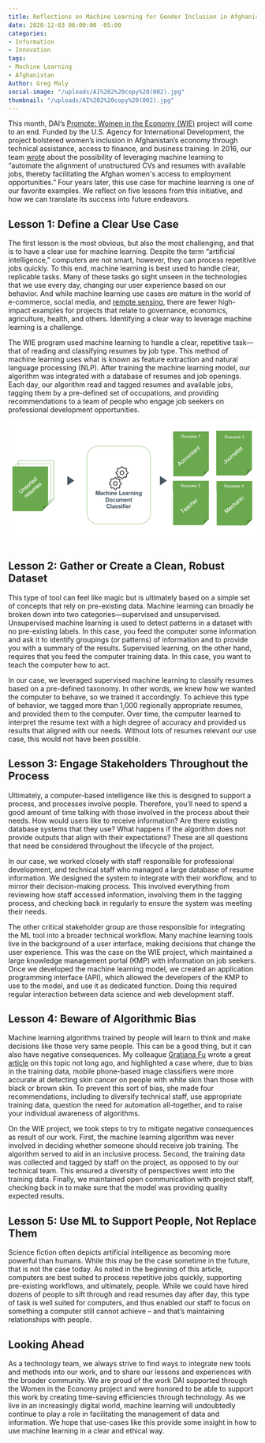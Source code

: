 ```yaml
---
title: Reflections on Machine Learning for Gender Inclusion in Afghanistan
date: 2020-12-03 06:00:00 -05:00
categories:
- Information
- Innovation
tags:
- Machine Learning
- Afghanistan
Author: Greg Maly
social-image: "/uploads/AI%202%20copy%20(002).jpg"
thumbnail: "/uploads/AI%202%20copy%20(002).jpg"
---
```


This month, DAI’s [Promote: Women in the Economy (WIE)](https://www.dai.com/our-work/projects/afghanistan-women-in-the-economy) project will come to an end. Funded by the U.S. Agency for International Development, the project bolstered women’s inclusion in Afghanistan’s economy through technical assistance, access to finance, and business training. In 2016, our team [wrote](https://dai-global-digital.com/machine-learning-will-help-development-projects-achieve-scale.html) about the possibility of leveraging machine learning to “automate the alignment of unstructured CVs and resumes with available jobs, thereby facilitating the Afghan women's access to employment opportunities.” Four years later, this use case for machine learning is one of our favorite examples. We reflect on five lessons from this initiative, and how we can translate its success into future endeavors.

<!--more-->

## Lesson 1: Define a Clear Use Case

The first lesson is the most obvious, but also the most challenging, and that is to have a clear use for machine learning. Despite the term “artificial intelligence,” computers are not smart, however, they can process repetitive jobs quickly. To this end, machine learning is best used to handle clear, replicable tasks. Many of these tasks go sight unseen in the technologies that we use every day, changing our user experience based on our behavior. And while machine learning use cases are mature in the world of e-commerce, social media, and [remote sensing](https://dai-global-digital.com/visualizing-remotely-sensed-data-true-color-and-false-color.html), there are fewer high-impact examples for projects that relate to governance, economics, agriculture, health, and others. Identifying a clear way to leverage machine learning is a challenge.

The WIE program used machine learning to handle a clear, repetitive task—that of reading and classifying resumes by job type. This method of machine learning uses what is known as feature extraction and natural language processing (NLP). After training the machine learning model, our algorithm was integrated with a database of resumes and job openings. Each day, our algorithm read and tagged resumes and available jobs, tagging them by a pre-defined set of occupations, and providing recommendations to a team of people who engage job seekers on professional development opportunities.

![WIE ML Classifier.png](/uploads/WIE%20ML%20Classifier.png)

## Lesson 2: Gather or Create a Clean, Robust Dataset

This type of tool can feel like magic but is ultimately based on a simple set of concepts that rely on pre-existing data. Machine learning can broadly be broken down into two categories—supervised and unsupervised. Unsupervised machine learning is used to detect patterns in a dataset with no pre-existing labels. In this case, you feed the computer some information and ask it to identify groupings (or patterns) of information and to provide you with a summary of the results. Supervised learning, on the other hand, requires that you feed the computer training data. In this case, you want to teach the computer how to act.

In our case, we leveraged supervised machine learning to classify resumes based on a pre-defined taxonomy. In other words, we knew how we wanted the computer to behave, so we trained it accordingly. To achieve this type of behavior, we tagged more than 1,000 regionally appropriate resumes, and provided them to the computer. Over time, the computer learned to interpret the resume text with a high degree of accuracy and provided us results that aligned with our needs. Without lots of resumes relevant our use case, this would not have been possible.

## Lesson 3: Engage Stakeholders Throughout the Process

Ultimately, a computer-based intelligence like this is designed to support a process, and processes involve people. Therefore, you’ll need to spend a good amount of time talking with those involved in the process about their needs. How would users like to receive information? Are there existing database systems that they use? What happens if the algorithm does not provide outputs that align with their expectations? These are all questions that need be considered throughout the lifecycle of the project.

In our case, we worked closely with staff responsible for professional development, and technical staff who managed a large database of resume information. We designed the system to integrate with their workflow, and to mirror their decision-making process. This involved everything from reviewing how staff accessed information, involving them in the tagging process, and checking back in regularly to ensure the system was meeting their needs.

The other critical stakeholder group are those responsible for integrating the ML tool into a broader technical workflow. Many machine learning tools live in the background of a user interface, making decisions that change the user experience. This was the case on the WIE project, which maintained a large knowledge management portal (KMP) with information on job seekers. Once we developed the machine learning model, we created an application programming interface (API), which allowed the developers of the KMP to use to the model, and use it as dedicated function. Doing this required regular interaction between data science and web development staff.

## Lesson 4: Beware of Algorithmic Bias

Machine learning algorithms trained by people will learn to think and make decisions like those very same people. This can be a good thing, but it can also have negative consequences. My colleague [Gratiana Fu](https://dai-global-digital.com/authors/gratiana-fu/) wrote a great [article](https://dai-global-digital.com/algorithms-in-development.html) on this topic not long ago, and highlighted a case where, due to bias in the training data, mobile phone-based image classifiers were more accurate at detecting skin cancer on people with white skin than those with black or brown skin. To prevent this sort of bias, she made four recommendations, including to diversify technical staff, use appropriate training data, question the need for automation all-together, and to raise your individual awareness of algorithms.

On the WIE project, we took steps to try to mitigate negative consequences as result of our work. First, the machine learning algorithm was never involved in deciding whether someone should receive job training. The algorithm served to aid in an inclusive process. Second, the training data was collected and tagged by staff on the project, as opposed to by our technical team. This ensured a diversity of perspectives went into the training data. Finally, we maintained open communication with project staff, checking back in to make sure that the model was providing quality expected results.

## Lesson 5: Use ML to Support People, Not Replace Them

Science fiction often depicts artificial intelligence as becoming more powerful than humans. While this may be the case sometime in the future, that is not the case today. As noted in the beginning of this article, computers are best suited to process repetitive jobs quickly, supporting pre-existing workflows, and ultimately, people. While we could have hired dozens of people to sift through and read resumes day after day, this type of task is well suited for computers, and thus enabled our staff to focus on something a computer still cannot achieve – and that’s maintaining relationships with people.

## Looking Ahead

As a technology team, we always strive to find ways to integrate new tools and methods into our work, and to share our lessons and experiences with the broader community. We are proud of the work DAI supported through the Women in the Economy project and were honored to be able to support this work by creating time-saving efficiencies through technology. As we live in an increasingly digital world, machine learning will undoubtedly continue to play a role in facilitating the management of data and information. We hope that use-cases like this provide some insight in how to use machine learning in a clear and ethical way.